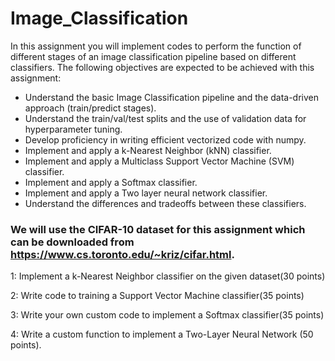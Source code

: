 # Image_Classification

In this assignment you will implement codes to perform the function of different stages of an image classification pipeline based on different classifiers. The following objectives are expected to be achieved with this assignment: 

- Understand the basic Image Classification pipeline and the data-driven approach (train/predict stages).
- Understand the train/val/test splits and the use of validation data for hyperparameter tuning.
- Develop proficiency in writing efficient vectorized code with numpy.
- Implement and apply a k-Nearest Neighbor (kNN) classifier.
- Implement and apply a Multiclass Support Vector Machine (SVM) classifier.
- Implement and apply a Softmax classifier.
- Implement and apply a Two layer neural network classifier.
- Understand the differences and tradeoffs between these classifiers.


### We will use the CIFAR-10 dataset for this assignment which can be downloaded from https://www.cs.toronto.edu/~kriz/cifar.html.

1: Implement a  k-Nearest Neighbor classifier on the given dataset(30 points)

2: Write code to training a Support Vector Machine classifier(35 points)

3: Write your own custom code to implement a Softmax classifier(35 points)

4: Write a custom function to implement a  Two-Layer Neural Network (50 points).